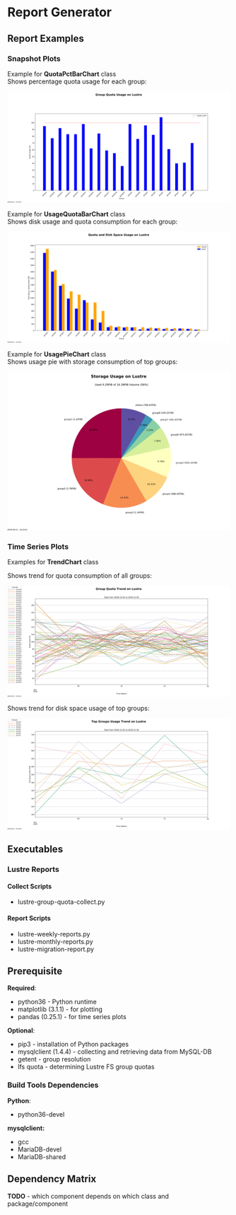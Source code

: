 # Report Generator

## Report Examples

### Snapshot Plots

Example for **QuotaPctBarChart** class  
Shows percentage quota usage for each group:  
  
![soft\_quota\_pcnt.svg](Images/soft_quota_pcnt.svg)

Example for **UsageQuotaBarChart** class  
Shows disk usage and quota consumption for each group:  
  
![usage+quota\_bar.svg](Images/usage+quota_bar.svg)

Example for **UsagePieChart** class  
Shows usage pie with storage consumption of top groups:  
  
![usage\_pie.svg](Images/usage_pie.svg)

### Time Series Plots

Examples for **TrendChart** class  
  
Shows trend for quota consumption of all groups:  
  
![soft\_quota\_trend.svg](Images/soft_quota_trend.svg)
  
Shows trend for disk space usage of top groups:  
  
![usage\_trend.svg](Images/usage_trend.svg)

## Executables

### Lustre Reports

#### Collect Scripts

* lustre-group-quota-collect.py

#### Report Scripts

* lustre-weekly-reports.py
* lustre-monthly-reports.py
* lustre-migration-report.py

## Prerequisite

**Required**:  
* python36 - Python runtime
* matplotlib (3.1.1) - for plotting
* pandas (0.25.1) - for time series plots

**Optional**:  
* pip3 - installation of Python packages
* mysqlclient (1.4.4) - collecting and retrieving data from MySQL-DB
* getent - group resolution
* lfs quota - determining Lustre FS group quotas

### Build Tools Dependencies

__Python__:  

* python36-devel

__mysqlclient:__  

* gcc
* MariaDB-devel
* MariaDB-shared

## Dependency Matrix

**TODO** - which component depends on which class and package/component
